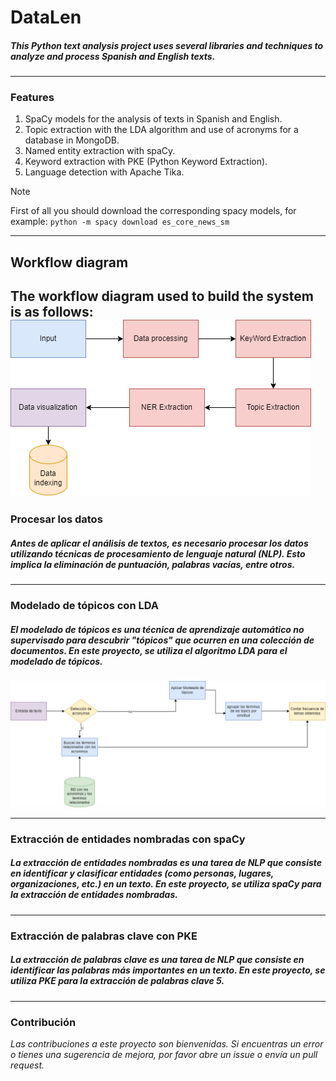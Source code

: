 # DataLen

#####  This Python text analysis project uses several libraries and techniques to analyze and process Spanish and English texts.

* * *

### Features
1. SpaCy models for the analysis of texts in Spanish and English.
1. Topic extraction with the LDA algorithm and use of acronyms for a database in MongoDB.
1. Named entity extraction with spaCy.
1. Keyword extraction with PKE (Python Keyword Extraction).
1. Language detection with Apache Tika.

> [!NOTE]
> First of all you should download the corresponding spacy models, for example:
> `python -m spacy download es_core_news_sm`

* * *
## Workflow diagram
**The workflow diagram used to build the system is as follows:**
![FlujoDeTopicsCip2.drawio.png](https://github.com/adrian9906/DataLen/blob/main/FlujoDeTopicsCip2.drawio.png?raw=true)
---
### Procesar los datos
##### **Antes de aplicar el análisis de textos, es necesario procesar los datos utilizando técnicas de procesamiento de lenguaje natural (NLP). Esto implica la eliminación de puntuación, palabras vacías, entre otros.**
- - -

### Modelado de tópicos con LDA
##### **El modelado de tópicos es una técnica de aprendizaje automático no supervisado para descubrir "tópicos" que ocurren en una colección de documentos. En este proyecto, se utiliza el algoritmo LDA para el modelado de tópicos.**

![FlujoDeTopicsCip2.drawio (1).png](https://github.com/adrian9906/DataLen/blob/main/FlujoDeTopicsCip2.png?raw=true)

---
### Extracción de entidades nombradas con spaCy
##### **La extracción de entidades nombradas es una tarea de NLP que consiste en identificar y clasificar entidades (como personas, lugares, organizaciones, etc.) en un texto. En este proyecto, se utiliza spaCy para la extracción de entidades nombradas.**
---
### Extracción de palabras clave con PKE
##### **La extracción de palabras clave es una tarea de NLP que consiste en identificar las palabras más importantes en un texto. En este proyecto, se utiliza PKE para la extracción de palabras clave 5.**

***
### Contribución
*Las contribuciones a este proyecto son bienvenidas. Si encuentras un error o tienes una sugerencia de mejora, por favor abre un issue o envía un pull request.*
